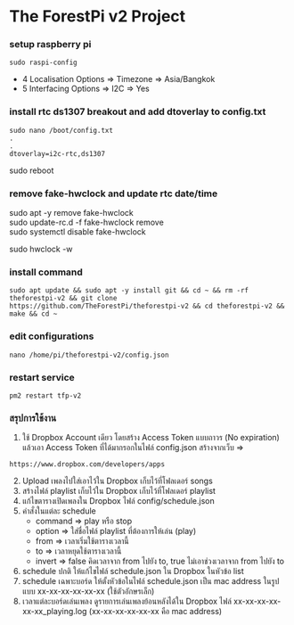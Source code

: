 # The ForestPi v2 Project

### setup raspberry pi
```
sudo raspi-config
```

- 4 Localisation Options => Timezone => Asia/Bangkok
- 5 Interfacing Options => I2C => Yes

### install rtc ds1307 breakout and add dtoverlay to config.txt
```
sudo nano /boot/config.txt
.
.
dtoverlay=i2c-rtc,ds1307
```

sudo reboot

### remove fake-hwclock and update rtc date/time
sudo apt -y remove fake-hwclock  
sudo update-rc.d -f fake-hwclock remove  
sudo systemctl disable fake-hwclock

sudo hwclock -w

### install command
```
sudo apt update && sudo apt -y install git && cd ~ && rm -rf theforestpi-v2 && git clone https://github.com/TheForestPi/theforestpi-v2 && cd theforestpi-v2 && make && cd ~
```

### edit configurations
```
nano /home/pi/theforestpi-v2/config.json
```

### restart service
```
pm2 restart tfp-v2
```

### สรุปการใช้งาน
1) ใช้ Dropbox Account เดียว โดยสร้าง Access Token แบบถาวร (No expiration) แล้วเอา Access Token ที่ได้มากรอกในไฟล์ config.json สร้างจากเว็บ =>
```
https://www.dropbox.com/developers/apps
```
2) Upload เพลงไปใส่เอาไว้ใน Dropbox เก็บไว้ที่โฟลเดอร์ songs
3) สร้างไฟล์ playlist เก็บไว้ใน Dropbox เก็บไว้ที่โฟลเดอร์ playlist
4) แก้ไขตารางเปิดเพลงใน Dropbox ไฟล์ config/schedule.json
5) คำสั่งในแต่ละ schedule
	- command => play หรือ stop
	- option => ใส่ชื่อไฟล์ playlist ที่ต้องการให้เล่น (play)
	- from => เวลาเริ่มใช้ตารางเวลานี้
	- to => เวลาหยุดใช้ตารางเวลานี้
	- invert => false คิดเวลาจาก from ไปยัง to, true ไม่เอาช่วงเวลาจาก from ไปยัง to
6) schedule ปกติ ให้แก้ไขไฟล์ schedule.json ใน Dropbox ในหัวข้อ list
7) schedule เฉพาะบอร์ด ให้ตั้งหัวข้อในไฟล์ schedule.json เป็น mac address ในรูปแบบ xx-xx-xx-xx-xx-xx (ใช้ตัวอักษรเล็ก)
8) เวลาแต่ละบอร์ดเล่นเพลง ดูรายการเล่นเพลงย้อนหลังได้ใน Dropbox ไฟล์ xx-xx-xx-xx-xx-xx_playing.log (xx-xx-xx-xx-xx-xx คือ mac address)
